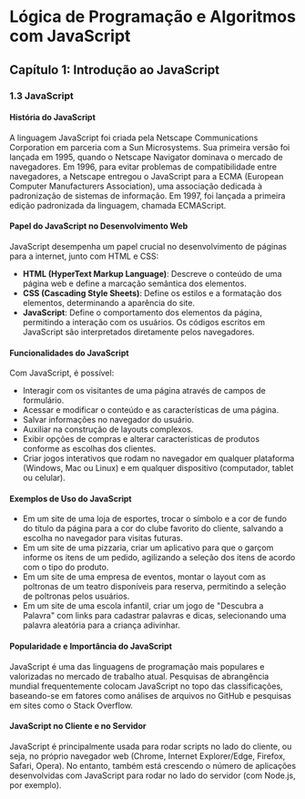 
# Lógica de Programação e Algoritmos com JavaScript

## Capítulo 1: Introdução ao JavaScript

### 1.3 JavaScript

#### História do JavaScript
A linguagem JavaScript foi criada pela Netscape Communications Corporation em parceria com a Sun Microsystems. Sua primeira versão foi lançada em 1995, quando o Netscape Navigator dominava o mercado de navegadores. Em 1996, para evitar problemas de compatibilidade entre navegadores, a Netscape entregou o JavaScript para a ECMA (European Computer Manufacturers Association), uma associação dedicada à padronização de sistemas de informação. Em 1997, foi lançada a primeira edição padronizada da linguagem, chamada ECMAScript.

#### Papel do JavaScript no Desenvolvimento Web
JavaScript desempenha um papel crucial no desenvolvimento de páginas para a internet, junto com HTML e CSS:
- **HTML (HyperText Markup Language)**: Descreve o conteúdo de uma página web e define a marcação semântica dos elementos.
- **CSS (Cascading Style Sheets)**: Define os estilos e a formatação dos elementos, determinando a aparência do site.
- **JavaScript**: Define o comportamento dos elementos da página, permitindo a interação com os usuários. Os códigos escritos em JavaScript são interpretados diretamente pelos navegadores.

#### Funcionalidades do JavaScript
Com JavaScript, é possível:
- Interagir com os visitantes de uma página através de campos de formulário.
- Acessar e modificar o conteúdo e as características de uma página.
- Salvar informações no navegador do usuário.
- Auxiliar na construção de layouts complexos.
- Exibir opções de compras e alterar características de produtos conforme as escolhas dos clientes.
- Criar jogos interativos que rodam no navegador em qualquer plataforma (Windows, Mac ou Linux) e em qualquer dispositivo (computador, tablet ou celular).

#### Exemplos de Uso do JavaScript
- Em um site de uma loja de esportes, trocar o símbolo e a cor de fundo do título da página para a cor do clube favorito do cliente, salvando a escolha no navegador para visitas futuras.
- Em um site de uma pizzaria, criar um aplicativo para que o garçom informe os itens de um pedido, agilizando a seleção dos itens de acordo com o tipo do produto.
- Em um site de uma empresa de eventos, montar o layout com as poltronas de um teatro disponíveis para reserva, permitindo a seleção de poltronas pelos usuários.
- Em um site de uma escola infantil, criar um jogo de "Descubra a Palavra" com links para cadastrar palavras e dicas, selecionando uma palavra aleatória para a criança adivinhar.

#### Popularidade e Importância do JavaScript
JavaScript é uma das linguagens de programação mais populares e valorizadas no mercado de trabalho atual. Pesquisas de abrangência mundial frequentemente colocam JavaScript no topo das classificações, baseando-se em fatores como análises de arquivos no GitHub e pesquisas em sites como o Stack Overflow.

#### JavaScript no Cliente e no Servidor
JavaScript é principalmente usada para rodar scripts no lado do cliente, ou seja, no próprio navegador web (Chrome, Internet Explorer/Edge, Firefox, Safari, Opera). No entanto, também está crescendo o número de aplicações desenvolvidas com JavaScript para rodar no lado do servidor (com Node.js, por exemplo).

